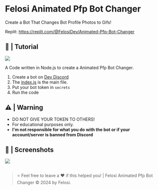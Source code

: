 # Felosi Animated Pfp Bot Changer
Create a Bot That Changes Bot Profile Photos to Gifs!

Replit: https://replit.com/@FelosiDev/Animated-Pfp-Bot-Changer

## 📝 | Tutorial

![](https://share.creavite.co/65dd4557c218bea4a120517e.gif)

A Code written in Node.js to create a Animated Pfp Bot Changer.

1. Create a bot on [Dev Discord](https://discord.com/developers/applications)
2. The [index.js](https://replit.com/@FelosiDev/Animated-Pfp-Bot-Changer#index.js) is the main file.
3. Put your bot token in `secrets`
4. Run the code

## ⚠️ | Warning
- DO NOT GIVE YOUR TOKEN TO OTHERS!
- For educational purposes only.
- **I'm not responsible for what you do with the bot or if your account/server is banned from Discord**

## 📸 | Screenshots

![](https://img.hotimg.com/Capture-decran-le-2024-02-26-a-20.36.16.png)
##
> ⭐ Feel free to leave a ❤️ if this helped you! | Felosi Animated Pfp Bot Changer © 2024 by Felosi.
